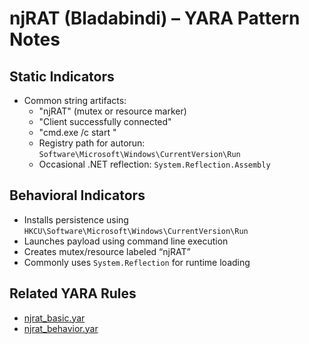 # njRAT (Bladabindi) – YARA Pattern Notes

## Static Indicators
- Common string artifacts:
  - "njRAT" (mutex or resource marker)
  - "Client successfully connected"
  - "cmd.exe /c start "
  - Registry path for autorun: `Software\Microsoft\Windows\CurrentVersion\Run`
  - Occasional .NET reflection: `System.Reflection.Assembly`

## Behavioral Indicators
- Installs persistence using `HKCU\Software\Microsoft\Windows\CurrentVersion\Run`
- Launches payload using command line execution
- Creates mutex/resource labeled “njRAT”
- Commonly uses `System.Reflection` for runtime loading

## Related YARA Rules
- [njrat_basic.yar](https://github.com/Sab0x1D/ghostyara/blob/main/families/njrat_basic.yar)  
- [njrat_behavior.yar](https://github.com/Sab0x1D/ghostyara/blob/main/ttps/njrat_behavior.yar)
